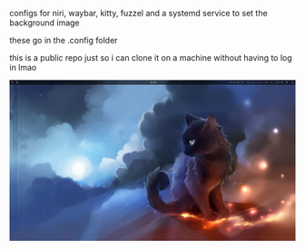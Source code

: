 configs for niri, waybar, kitty, fuzzel and a systemd service to set the background image

these go in the .config folder

this is a public repo just so i can clone it on a machine without having to log in lmao


![desktop screenshot](https://raw.githubusercontent.com/PyrexBLJ/laptop-conf/refs/heads/main/screenshots/Screenshot%202025-08-09%2022-53-39.png)

